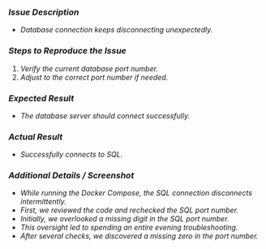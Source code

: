### *Issue Description*

* *Database connection keeps disconnecting unexpectedly.*


### *Steps to Reproduce the Issue*

1. *Verify the current database port number.*
2. *Adjust to the correct port number if needed.*


### *Expected Result*

* *The database server should connect successfully.*


### *Actual Result*

* *Successfully connects to SQL.*


###  *Additional Details / Screenshot*

* *While running the Docker Compose, the SQL connection disconnects intermittently.*
* *First, we reviewed the code and rechecked the SQL port number.*
* *Initially, we overlooked a missing digit in the SQL port number.*
* *This oversight led to spending an entire evening troubleshooting.*
* *After several checks, we discovered a missing zero in the port number.*